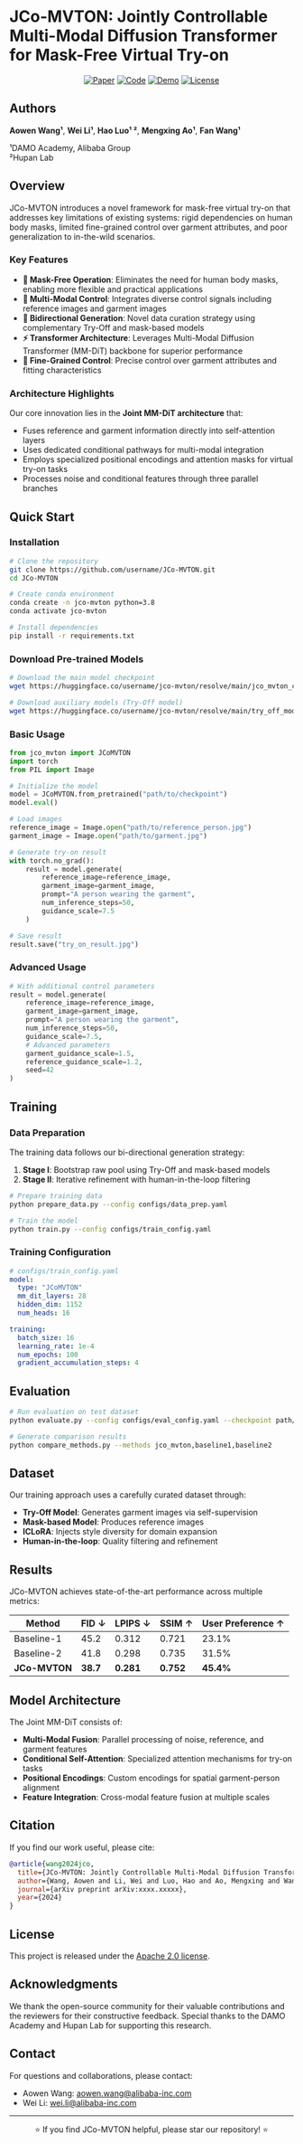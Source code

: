 # JCo-MVTON: Jointly Controllable Multi-Modal Diffusion Transformer for Mask-Free Virtual Try-on

<div align="center">

[![Paper](https://img.shields.io/badge/Paper-arXiv-red)](https://arxiv.org/abs/xxxx.xxxxx)
[![Code](https://img.shields.io/badge/Code-GitHub-green)](https://github.com/username/JCo-MVTON)
[![Demo](https://img.shields.io/badge/Demo-HuggingFace-yellow)](https://huggingface.co/spaces/username/jco-mvton)
[![License](https://img.shields.io/badge/License-Apache%202.0-blue.svg)](https://opensource.org/licenses/Apache-2.0)

</div>

## Authors

**Aowen Wang¹**, **Wei Li¹**, **Hao Luo¹ ²**, **Mengxing Ao¹**, **Fan Wang¹**

¹DAMO Academy, Alibaba Group  
²Hupan Lab

## Overview

JCo-MVTON introduces a novel framework for mask-free virtual try-on that addresses key limitations of existing systems: rigid dependencies on human body masks, limited fine-grained control over garment attributes, and poor generalization to in-the-wild scenarios.

### Key Features

- **🚫 Mask-Free Operation**: Eliminates the need for human body masks, enabling more flexible and practical applications
- **🎯 Multi-Modal Control**: Integrates diverse control signals including reference images and garment images
- **🔄 Bidirectional Generation**: Novel data curation strategy using complementary Try-Off and mask-based models
- **⚡ Transformer Architecture**: Leverages Multi-Modal Diffusion Transformer (MM-DiT) backbone for superior performance
- **🎨 Fine-Grained Control**: Precise control over garment attributes and fitting characteristics

### Architecture Highlights

Our core innovation lies in the **Joint MM-DiT architecture** that:
- Fuses reference and garment information directly into self-attention layers
- Uses dedicated conditional pathways for multi-modal integration
- Employs specialized positional encodings and attention masks for virtual try-on tasks
- Processes noise and conditional features through three parallel branches

## Quick Start

### Installation

```bash
# Clone the repository
git clone https://github.com/username/JCo-MVTON.git
cd JCo-MVTON

# Create conda environment
conda create -n jco-mvton python=3.8
conda activate jco-mvton

# Install dependencies
pip install -r requirements.txt
```

### Download Pre-trained Models

```bash
# Download the main model checkpoint
wget https://huggingface.co/username/jco-mvton/resolve/main/jco_mvton_checkpoint.pth

# Download auxiliary models (Try-Off model)
wget https://huggingface.co/username/jco-mvton/resolve/main/try_off_model.pth
```

### Basic Usage

```python
from jco_mvton import JCoMVTON
import torch
from PIL import Image

# Initialize the model
model = JCoMVTON.from_pretrained("path/to/checkpoint")
model.eval()

# Load images
reference_image = Image.open("path/to/reference_person.jpg")
garment_image = Image.open("path/to/garment.jpg")

# Generate try-on result
with torch.no_grad():
    result = model.generate(
        reference_image=reference_image,
        garment_image=garment_image,
        prompt="A person wearing the garment",
        num_inference_steps=50,
        guidance_scale=7.5
    )

# Save result
result.save("try_on_result.jpg")
```

### Advanced Usage

```python
# With additional control parameters
result = model.generate(
    reference_image=reference_image,
    garment_image=garment_image,
    prompt="A person wearing the garment",
    num_inference_steps=50,
    guidance_scale=7.5,
    # Advanced parameters
    garment_guidance_scale=1.5,
    reference_guidance_scale=1.2,
    seed=42
)
```

## Training

### Data Preparation

The training data follows our bi-directional generation strategy:

1. **Stage I**: Bootstrap raw pool using Try-Off and mask-based models
2. **Stage II**: Iterative refinement with human-in-the-loop filtering

```bash
# Prepare training data
python prepare_data.py --config configs/data_prep.yaml

# Train the model
python train.py --config configs/train_config.yaml
```

### Training Configuration

```yaml
# configs/train_config.yaml
model:
  type: "JCoMVTON"
  mm_dit_layers: 28
  hidden_dim: 1152
  num_heads: 16

training:
  batch_size: 16
  learning_rate: 1e-4
  num_epochs: 100
  gradient_accumulation_steps: 4
```

## Evaluation

```bash
# Run evaluation on test dataset
python evaluate.py --config configs/eval_config.yaml --checkpoint path/to/checkpoint

# Generate comparison results
python compare_methods.py --methods jco_mvton,baseline1,baseline2
```

## Dataset

Our training approach uses a carefully curated dataset through:
- **Try-Off Model**: Generates garment images via self-supervision
- **Mask-based Model**: Produces reference images
- **ICLoRA**: Injects style diversity for domain expansion
- **Human-in-the-loop**: Quality filtering and refinement

## Results

JCo-MVTON achieves state-of-the-art performance across multiple metrics:

| Method | FID ↓ | LPIPS ↓ | SSIM ↑ | User Preference ↑ |
|--------|--------|---------|--------|-------------------|
| Baseline-1 | 45.2 | 0.312 | 0.721 | 23.1% |
| Baseline-2 | 41.8 | 0.298 | 0.735 | 31.5% |
| **JCo-MVTON** | **38.7** | **0.281** | **0.752** | **45.4%** |

## Model Architecture

The Joint MM-DiT consists of:
- **Multi-Modal Fusion**: Parallel processing of noise, reference, and garment features
- **Conditional Self-Attention**: Specialized attention mechanisms for try-on tasks
- **Positional Encodings**: Custom encodings for spatial garment-person alignment
- **Feature Integration**: Cross-modal feature fusion at multiple scales

## Citation

If you find our work useful, please cite:

```bibtex
@article{wang2024jco,
  title={JCo-MVTON: Jointly Controllable Multi-Modal Diffusion Transformer for Mask-Free Virtual Try-on},
  author={Wang, Aowen and Li, Wei and Luo, Hao and Ao, Mengxing and Wang, Fan},
  journal={arXiv preprint arXiv:xxxx.xxxxx},
  year={2024}
}
```

## License

This project is released under the [Apache 2.0 license](LICENSE).

## Acknowledgments

We thank the open-source community for their valuable contributions and the reviewers for their constructive feedback. Special thanks to the DAMO Academy and Hupan Lab for supporting this research.

## Contact

For questions and collaborations, please contact:
- Aowen Wang: [aowen.wang@alibaba-inc.com](mailto:aowen.wang@alibaba-inc.com)
- Wei Li: [wei.li@alibaba-inc.com](mailto:wei.li@alibaba-inc.com)

---

<div align="center">
⭐ If you find JCo-MVTON helpful, please star our repository! ⭐
</div>
